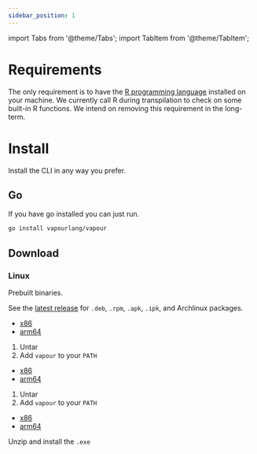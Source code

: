 ```yaml
---
sidebar_position: 1
---
```


import Tabs from '@theme/Tabs';
import TabItem from '@theme/TabItem';

# Requirements

The only requirement is to have the [R programming language](https://www.r-project.org/)
installed on your machine.
We currently call R during transpilation to check on some built-in R functions.
We intend on removing this requirement in the long-term.

# Install

Install the CLI in any way you prefer.

## Go

If you have go installed you can just run.

```bash
go install vapourlang/vapour
```

## Download

### Linux

Prebuilt binaries.

<Tabs>
<TabItem value="linux" label="Linux">

See the [latest release](https://github.com/vapourlang/vapour/releases/latest) for 
`.deb`, `.rpm`, `.apk`, `.ipk`, and Archlinux packages.

- [x86](https://github.com/vapourlang/vapour/releases/latest/download/vapour_Linux_x86_64.tar.gz)
- [arm64](https://github.com/vapourlang/vapour/releases/latest/download/vapour_Linux_arm64.tar.gz)

1. Untar
2. Add `vapour` to your `PATH`

</TabItem>
<TabItem value="mac" label="Mac Os">

- [x86](https://github.com/vapourlang/vapour/releases/latest/download/vapour_Darwin_x86_64.tar.gz)
- [arm64](https://github.com/vapourlang/vapour/releases/latest/download/vapour_Darwin_arm64.tar.gz)

1. Untar
2. Add `vapour` to your `PATH`

</TabItem>

<TabItem value="meh" label="Windows">

- [x86](https://github.com/vapourlang/vapour/releases/latest/download/vapour_Windows_x86_64.zip)
- [arm64](https://github.com/vapourlang/vapour/releases/latest/download/vapour_Windows_arm64.zip)

Unzip and install the `.exe`

</TabItem>
</Tabs>
